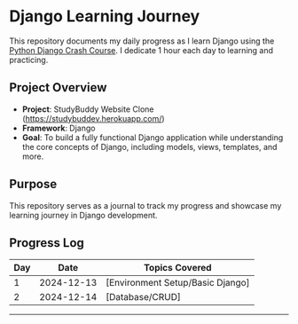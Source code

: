 # Django Learning Journey  

This repository documents my daily progress as I learn Django using the [Python Django Crash Course](https://www.youtube.com/watch?v=PtQiiknWUcI). I dedicate 1 hour each day to learning and practicing.  

## Project Overview  

- **Project**: StudyBuddy Website Clone (https://studybuddev.herokuapp.com/)
- **Framework**: Django  
- **Goal**: To build a fully functional Django application while understanding the core concepts of Django, including models, views, templates, and more.  

## Purpose  

This repository serves as a journal to track my progress and showcase my learning journey in Django development.  

## Progress Log  

| Day | Date       | Topics Covered                          |
|-----|------------|-----------------------------------------|
| 1   | 2024-12-13 | [Environment Setup/Basic Django]        |
| 2   | 2024-12-14 | [Database/CRUD]                         |


---

